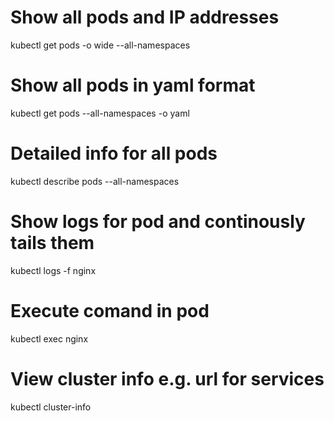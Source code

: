 # Show all pods and IP addresses
kubectl get pods -o wide --all-namespaces

# Show all pods in yaml format
kubectl get pods --all-namespaces -o yaml

# Detailed info for all pods
kubectl describe pods --all-namespaces

# Show logs for pod and continously tails them
kubectl logs -f nginx

# Execute comand in pod
kubectl exec nginx

# View cluster info e.g. url for services
kubectl cluster-info
